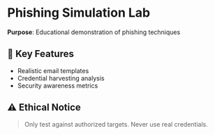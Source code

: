 # Phishing Simulation Lab
**Purpose**: Educational demonstration of phishing techniques

## 📌 Key Features
- Realistic email templates
- Credential harvesting analysis
- Security awareness metrics

## ⚠️ Ethical Notice
> Only test against authorized targets. Never use real credentials.

